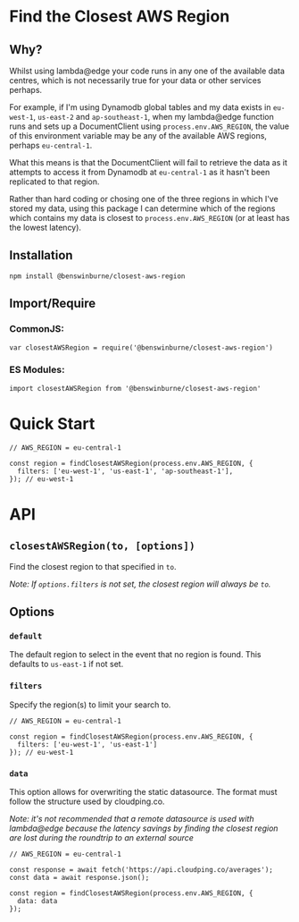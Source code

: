 # Find the Closest AWS Region

## Why?

Whilst using lambda@edge your code runs in any one of the available data
centres, which is not necessarily true for your data or other services perhaps.

For example, if I'm using Dynamodb global tables and my data exists in
`eu-west-1`, `us-east-2` and `ap-southeast-1`, when my lambda@edge function
runs and sets up a DocumentClient using `process.env.AWS_REGION`, the value of
this environment variable may be any of the available AWS regions, perhaps
`eu-central-1`.

What this means is that the DocumentClient will fail to retrieve the data as it
attempts to access it from Dynamodb at `eu-central-1` as it hasn't been
replicated to that region.

Rather than hard coding or chosing one of the three regions in which I've
stored my data, using this package I can determine which of the regions which
contains my data is closest to `process.env.AWS_REGION` (or at least has the
lowest latency).

## Installation

`npm install @benswinburne/closest-aws-region`

## Import/Require
### CommonJS:
`var closestAWSRegion = require('@benswinburne/closest-aws-region')`

### ES Modules:
`import closestAWSRegion from '@benswinburne/closest-aws-region'`

# Quick Start

```
// AWS_REGION = eu-central-1

const region = findClosestAWSRegion(process.env.AWS_REGION, {
  filters: ['eu-west-1', 'us-east-1', 'ap-southeast-1'],
}); // eu-west-1
```

# API

## `closestAWSRegion(to, [options])`

Find the closest region to that specified in `to`.

_Note: If `options.filters` is not set, the closest region will always be `to`._

## Options

### `default`

The default region to select in the event that no region is found. This
defaults to `us-east-1` if not set.

### `filters`

Specify the region(s) to limit your search to.

```
// AWS_REGION = eu-central-1

const region = findClosestAWSRegion(process.env.AWS_REGION, {
  filters: ['eu-west-1', 'us-east-1']
}); // eu-west-1
```

### `data`

This option allows for overwriting the static datasource. The format must
follow the structure used by cloudping.co.

_Note: it's not recommended that a remote datasource is used with lambda@edge
because the latency savings by finding the closest region are lost during the
roundtrip to an external source_

```
// AWS_REGION = eu-central-1

const response = await fetch('https://api.cloudping.co/averages');
const data = await response.json();

const region = findClosestAWSRegion(process.env.AWS_REGION, {
  data: data
});
```
